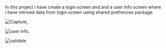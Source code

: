 In this project i have create a login screen and and a user info screen where i have retrived data from login screen
using shared prefrences package.

![Capture](https://github.com/ZainR10/Flutter-Rooms/assets/128054811/8619376e-edd1-4e33-a08e-062b352c47fb),

![user info](https://github.com/ZainR10/Flutter-Rooms/assets/128054811/82f36831-bf64-430a-9425-9a04da7b9595),

![validate](https://github.com/ZainR10/Flutter-Rooms/assets/128054811/1c5e16b1-4198-498b-893b-44b3442bd67d)

